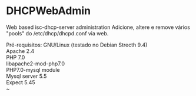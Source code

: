 # DHCPWebAdmin
Web based isc-dhcp-server administration 
Adicione, altere e remove vários "pools" do /etc/dhcp/dhcpd.conf via web. 
 
Pré-requisitos: 
GNU/Linux (testado no Debian Strecth 9.4) <br>
Apache 2.4 <br>
PHP 7.0 <br>
libapache2-mod-php7.0 <br>
PHP7.0-mysql module <br>
Mysql server 5.5 <br>
Expect 5.45   
~              
